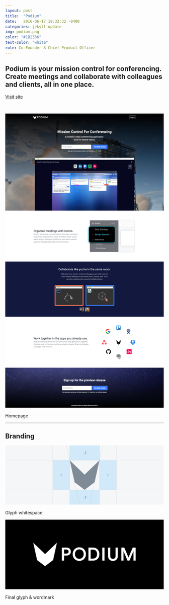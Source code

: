 ```yaml
---
layout: post
title:  "Podium"
date:   2016-06-17 18:32:32 -0400
categories: jekyll update
img: podium.png
color: "#1B2336"
text-color: "white"
role: Co-Founder & Chief Product Officer
---
```

## Podium is your mission control for conferencing. Create meetings and collaborate with colleagues and clients, all in one place.

<a class="btn" href="http://podium.video">Visit site</a>

<br/>

![podium landing](/img/podium-landing.png)

<div class="caption">Homepage</div>

<hr>

## Branding

![podium wirefram](/img/podium-wireframe.png)

<div class="caption">Glyph whitespace</div>

![podium wordmark](/img/podium-wordmark.png)

<div class="caption">Final glyph & wordmark</div>
